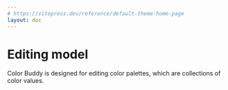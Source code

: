 ```yaml
---
# https://vitepress.dev/reference/default-theme-home-page
layout: doc
---
```


# Editing model

Color Buddy is designed for editing color palettes, which are collections of color values. 